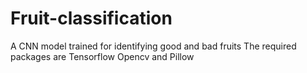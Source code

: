 # Fruit-classification
A CNN model trained for identifying good and bad fruits
The required packages are Tensorflow Opencv and Pillow
